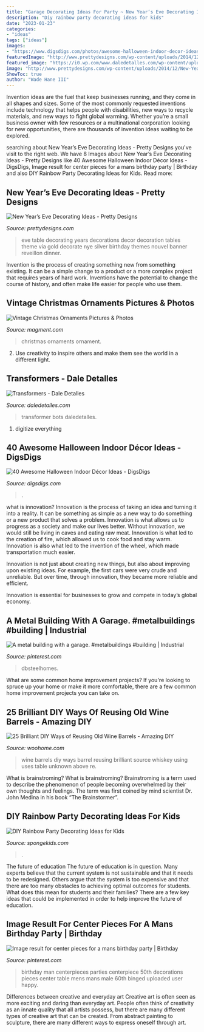 ```yaml
---
title: "Garage Decorating Ideas For Party ~ New Year’s Eve Decorating Ideas"
description: "Diy rainbow party decorating ideas for kids"
date: "2023-01-23"
categories:
- "ideas"
tags: ["ideas"]
images:
- "https://www.digsdigs.com/photos/awesome-halloween-indoor-decor-ideas-29-554x831.jpg"
featuredImage: "http://www.prettydesigns.com/wp-content/uploads/2014/12/New-Year-Eve-Table.jpg"
featured_image: "https://i0.wp.com/www.daledetalles.com/wp-content/uploads/2016/02/transformers20.jpg"
image: "http://www.prettydesigns.com/wp-content/uploads/2014/12/New-Year-Eve-Table.jpg"
ShowToc: true
author: "Wade Hane III"
---
```



Invention ideas are the fuel that keep businesses running, and they come in all shapes and sizes. Some of the most commonly requested inventions include technology that helps people with disabilities, new ways to recycle materials, and new ways to fight global warming. Whether you’re a small business owner with few resources or a multinational corporation looking for new opportunities, there are thousands of invention ideas waiting to be explored.

	

		
searching about New Year’s Eve Decorating Ideas - Pretty Designs you've visit to the right web. We have 8 Images about New Year’s Eve Decorating Ideas - Pretty Designs like 40 Awesome Halloween Indoor Décor Ideas - DigsDigs, Image result for center pieces for a mans birthday party | Birthday and also DIY Rainbow Party Decorating Ideas for Kids. Read more:
		
    
## New Year’s Eve Decorating Ideas - Pretty Designs

<img loading=lazy src="http://www.prettydesigns.com/wp-content/uploads/2014/12/New-Year-Eve-Table.jpg" onerror="this.onerror=null;this.src='https://tse1.mm.bing.net/th?id=OIP.sdU3deWNeWCc_uMYRI6k1QHaK7&amp;pid=15.1';" alt="New Year’s Eve Decorating Ideas - Pretty Designs">

_Source: prettydesigns.com_

>eve table decorating years decorations decor decoration tables theme via gold decorate nye silver birthday themes nouvel banner reveillon dinner. 

	

Invention is the process of creating something new from something existing. It can be a simple change to a product or a more complex project that requires years of hard work. Inventions have the potential to change the course of history, and often make life easier for people who use them.

    
## Vintage Christmas Ornaments Pictures &amp; Photos

<img loading=lazy src="http://magment.com/wp-content/uploads/2015/11/Vintage-Christmas-Ornament-11.jpeg" onerror="this.onerror=null;this.src='https://tse4.mm.bing.net/th?id=OIP.-IE8Fn9jrGtS-_ks0QLldAHaJ4&amp;pid=15.1';" alt="Vintage Christmas Ornaments Pictures &amp; Photos">

_Source: magment.com_

>christmas ornaments ornament. 

	

2. Use creativity to inspire others and make them see the world in a different light.

    
## Transformers - Dale Detalles

<img loading=lazy src="https://i0.wp.com/www.daledetalles.com/wp-content/uploads/2016/02/transformers20.jpg" onerror="this.onerror=null;this.src='https://tse1.mm.bing.net/th?id=OIP.risQ1RcvvUkMelLDKCrwRQHaJ4&amp;pid=15.1';" alt="Transformers - Dale Detalles">

_Source: daledetalles.com_

>transformer bots daledetalles. 

	

1. digitize everything

    
## 40 Awesome Halloween Indoor Décor Ideas - DigsDigs

<img loading=lazy src="https://www.digsdigs.com/photos/awesome-halloween-indoor-decor-ideas-29-554x831.jpg" onerror="this.onerror=null;this.src='https://tse4.mm.bing.net/th?id=OIP.wr0VOdjIrWVek1d5Z5UJNQHaLH&amp;pid=15.1';" alt="40 Awesome Halloween Indoor Décor Ideas - DigsDigs">

_Source: digsdigs.com_

>. 

	

what is innovation?
Innovation is the process of taking an idea and turning it into a reality. It can be something as simple as a new way to do something or a new product that solves a problem. Innovation is what allows us to progress as a society and make our lives better.
Without innovation, we would still be living in caves and eating raw meat. Innovation is what led to the creation of fire, which allowed us to cook food and stay warm. Innovation is also what led to the invention of the wheel, which made transportation much easier.

Innovation is not just about creating new things, but also about improving upon existing ideas. For example, the first cars were very crude and unreliable. But over time, through innovation, they became more reliable and efficient.

Innovation is essential for businesses to grow and compete in today’s global economy.

    
## A Metal Building With A Garage. #metalbuildings #building | Industrial

<img loading=lazy src="https://i.pinimg.com/736x/12/f9/9f/12f99f1f948bf817cbd908874ad9274a.jpg" onerror="this.onerror=null;this.src='https://tse2.mm.bing.net/th?id=OIP.v1qsc1Xu00yhaWcIoc0TkwHaKe&amp;pid=15.1';" alt="A metal building with a garage. #metalbuildings #building | Industrial">

_Source: pinterest.com_

>dbsteelhomes. 

	

What are some common home improvement projects?
If you're looking to spruce up your home or make it more comfortable, there are a few common home improvement projects you can take on.

    
## 25 Brilliant DIY Ways Of Reusing Old Wine Barrels - Amazing DIY

<img loading=lazy src="http://www.woohome.com/wp-content/uploads/2013/12/DIY-Ways-To-Re-Use-Wine-Barrels-17-2.jpg" onerror="this.onerror=null;this.src='https://tse2.mm.bing.net/th?id=OIP.6XwPg63DxlD0lkRxx5iwwwHaJ4&amp;pid=15.1';" alt="25 Brilliant DIY Ways of Reusing Old Wine Barrels - Amazing DIY">

_Source: woohome.com_

>wine barrels diy ways barrel reusing brilliant source whiskey using uses table unknown above re. 

	

What is brainstroming?
What is brainstroming? Brainstroming is a term used to describe the phenomenon of people becoming overwhelmed by their own thoughts and feelings. The term was first coined by mind scientist Dr. John Medina in his book “The Brainstormer”.

    
## DIY Rainbow Party Decorating Ideas For Kids

<img loading=lazy src="https://spongekids.com/wp-content/uploads/2014/11/diy-rainbow-party-decorating-ideas/5-rainbow-table-decor.jpg" onerror="this.onerror=null;this.src='https://tse1.mm.bing.net/th?id=OIP.nMuxdESfSZj1uaUReL2v-AHaLI&amp;pid=15.1';" alt="DIY Rainbow Party Decorating Ideas for Kids">

_Source: spongekids.com_

>. 

	

The future of education
The future of education is in question. Many experts believe that the current system is not sustainable and that it needs to be redesigned. Others argue that the system is too expensive and that there are too many obstacles to achieving optimal outcomes for students. What does this mean for students and their families?
There are a few key ideas that could be implemented in order to help improve the future of education.

    
## Image Result For Center Pieces For A Mans Birthday Party | Birthday

<img loading=lazy src="https://i.pinimg.com/736x/05/2a/90/052a9039c4c559f10d872f4fcd560adb--man-birthday-parties-th-birthday.jpg" onerror="this.onerror=null;this.src='https://tse4.mm.bing.net/th?id=OIP.B5pWWcIOomARNAvCjWLUkAHaJ3&amp;pid=15.1';" alt="Image result for center pieces for a mans birthday party | Birthday">

_Source: pinterest.com_

>birthday man centerpieces parties centerpiece 50th decorations pieces center table mens mans male 60th binged uploaded user happy. 

	

Differences between creative and everyday art
Creative art is often seen as more exciting and daring than everyday art. People often think of creativity as an innate quality that all artists possess, but there are many different types of creative art that can be created. From abstract painting to sculpture, there are many different ways to express oneself through art.


